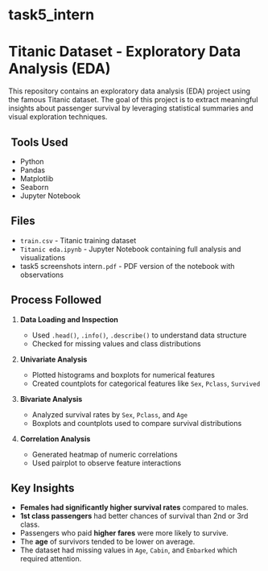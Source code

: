 # task5_intern
# Titanic Dataset - Exploratory Data Analysis (EDA)

This repository contains an exploratory data analysis (EDA) project using the famous Titanic dataset. The goal of this project is to extract meaningful insights about passenger survival by leveraging statistical summaries and visual exploration techniques.

##

##  Tools Used

* Python
* Pandas
* Matplotlib
* Seaborn
* Jupyter Notebook

##  Files

* `train.csv` - Titanic training dataset
* `Titanic eda.ipynb` - Jupyter Notebook containing full analysis and visualizations
* task5 screenshots intern`.pdf` - PDF version of the notebook with observations

##  Process Followed

1. **Data Loading and Inspection**

   * Used `.head()`, `.info()`, `.describe()` to understand data structure
   * Checked for missing values and class distributions

2. **Univariate Analysis**

   * Plotted histograms and boxplots for numerical features
   * Created countplots for categorical features like `Sex`, `Pclass`, `Survived`

3. **Bivariate Analysis**

   * Analyzed survival rates by `Sex`, `Pclass`, and `Age`
   * Boxplots and countplots used to compare survival distributions

4. **Correlation Analysis**

   * Generated heatmap of numeric correlations
   * Used pairplot to observe feature interactions

##  Key Insights

* **Females had significantly higher survival rates** compared to males.
* **1st class passengers** had better chances of survival than 2nd or 3rd class.
* Passengers who paid **higher fares** were more likely to survive.
* The **age** of survivors tended to be lower on average.
* The dataset had missing values in `Age`, `Cabin`, and `Embarked` which required attention.
